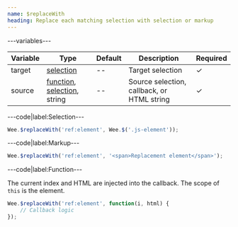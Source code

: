 ```yaml
---
name: $replaceWith
heading: Replace each matching selection with selection or markup
---
```


---variables---

| Variable | Type | Default | Description | Required |
| -- | -- | -- | -- | -- |
| target | [selection](/script#selection) | -- | Target selection | ✓ |
| source | [function](/script/#functions), [selection](/script#selection), string | -- | Source selection, callback, or HTML string | ✓ |

---code|label:Selection---

```javascript
Wee.$replaceWith('ref:element', Wee.$('.js-element'));
```

---code|label:Markup---

```javascript
Wee.$replaceWith('ref:element', '<span>Replacement element</span>');
```

---code|label:Function---

The current index and HTML are injected into the callback. The scope of ```this``` is the element.

```javascript
Wee.$replaceWith('ref:element', function(i, html) {
    // Callback logic
});
```